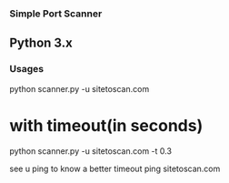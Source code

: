 ### Simple Port Scanner
## Python 3.x

### Usages

python scanner.py -u sitetoscan.com

# with timeout(in seconds)
python scanner.py -u sitetoscan.com -t 0.3 

see u ping to know a better timeout
ping sitetoscan.com
